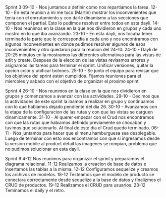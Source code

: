 Sprint 3
09-10 - Nos juntamos a definir como nos repartiamos la tarea. 
12-10 - En esta reunion a mi me toco (Martin) mostrar los inconvenientes que tenia con el enrrutamiento y con darle dinamismo a las secciones que componen el partial. Esto lo pudimos resolver entre todos en esta dayli.
14-10 - Nos reunimos en la clase en la que nos dividieron en grupos y cada uno mostro en lo que iba avanzando. 
23-10 - En esta dayli, nos tocaba tener terminado la parte que le correspondia a cada uno y nos encontramos con algunos inconvenientes en donde pudimos resolver algunos de esos inconvenientes y otro quedaron para la reunion del 24-10. 
24-10 - Dayli de 20-25 minutos en la mostramos las diferentes alternativas para las vistas de edit y create. Despues de la eleccion de las vistas revisamos errores y asignamos las tareas para terminar el sprint. Unificar versiones, quitar la opcion color y unificar botones.
25-10 - Se junto el equipo para revisar que los objetivos del sprint esten cumplidos. Fijamos reuniones para el miercoles y sabado con el objetivo de organizar el proximo sprint

Sprint 4
26-10 - Nos reunimos en la clase en la que nos dividieron en grupos y comenzamos a avanzar con las actividades.
29-10 - Decimos que la actividades de este sprint la ibamos a realizar en grupo y continuamos con lo que habiamos dejado pendiente del dia 26. 
30-10 - Avanzamos con la etapa de la configuracion de las rutas y con que las vistas se carguen dinamicamente. 
31-10 - Al querer empezar con el Crud nos encontramos con  que las rutas que habiamos definido previamente se chocaban y tuvimos que solucionarlo. Al final de este dia el Crud quedo terminado. 
06-11 - Nos juntamos para hacer que  el menu hamburguesa sea desplegable. Luego de terminar con esto nos encontramos con que si ingresamos desde la version mobile al product detail las imagenes se rompian, problema que no pudimos solucionar en esta dayli. 

Sprint 6
4-12 Nos reunimos para organizar el sprint y preparamos el diagrama relacional. 
11-12 Realizamos la creacion de base de datos e insertamos las tablas a la misma.
12-12 Configuramos sequelize y creamos los archivos de modelos.
18-12 Testeamos que el modelo de producto se conectara correctamente desde sequelize a la base de datos y finalizmos el CRUD de productos.
19-12 Realizamos el CRUD para usuarios.
23-12 Teminamos el daily y el retro.